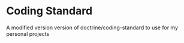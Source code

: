 # Coding Standard

A modified version version of doctrine/coding-standard to use for my personal projects
